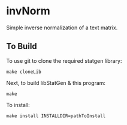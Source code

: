 invNorm
=======
Simple inverse normalization of a text matrix.

To Build
--------

To use git to clone the required statgen library:

```
make cloneLib
```

Next, to build libStatGen & this program:

```
make
```

To install:

```
make install INSTALLDIR=pathToInstall
```
